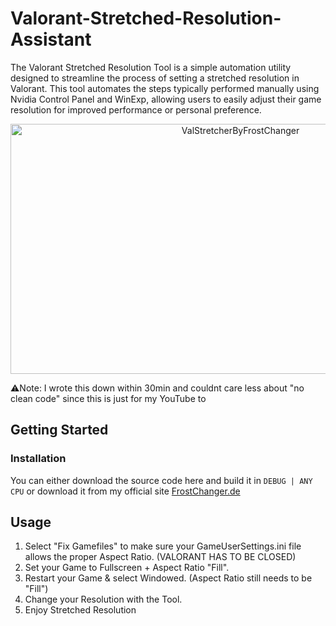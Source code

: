 # Valorant-Stretched-Resolution-Assistant
The Valorant Stretched Resolution Tool is a simple automation utility designed to streamline the process of setting a stretched resolution in Valorant. This tool automates the steps typically performed manually using Nvidia Control Panel and WinExp, allowing users to easily adjust their game resolution for improved performance or personal preference.

  <p align="center">
<img src="https://frostchanger.de/images/applications/Valorant/stretched_res_valorant_tool_frostchanger.png" alt="ValStretcherByFrostChanger" width="720" height="400">
  </p>

⚠️Note: I wrote this down within 30min and couldnt care less about "no clean code" since this is just for my YouTube to 

## Getting Started

### Installation

You can either download the source code here and build it in `DEBUG | ANY CPU` or download it from my official site [FrostChanger.de](https://frostchanger.de)

## Usage

1. Select "Fix Gamefiles" to make sure your GameUserSettings.ini file allows the proper Aspect Ratio. (VALORANT HAS TO BE CLOSED)
2. Set your Game to Fullscreen + Aspect Ratio "Fill".
3. Restart your Game & select Windowed. (Aspect Ratio still needs to be "Fill")
4. Change your Resolution with the Tool.
5. Enjoy Stretched Resolution
